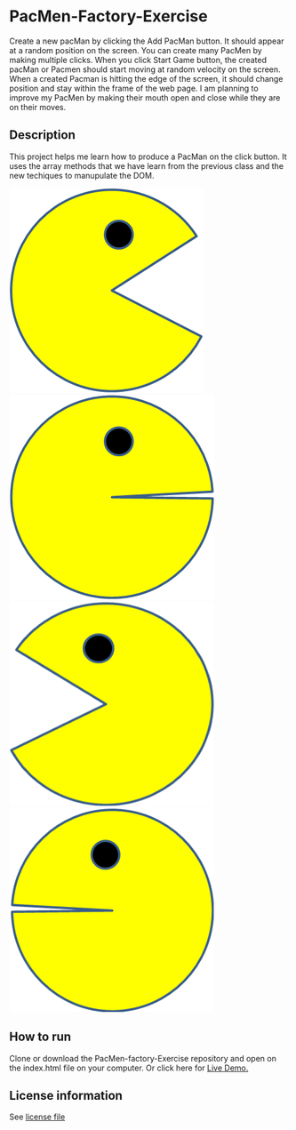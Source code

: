 # PacMen-Factory-Exercise
Create a new pacMan by clicking the Add PacMan button. It should appear at a random position on the screen. You can create many PacMen by making multiple clicks. When you click Start Game button, the created pacMan or Pacmen should start moving at random velocity on the screen. When a created Pacman is hitting the edge of the screen, it should change position and stay within the frame of the web page. 
I am planning to improve my PacMen by making their mouth open and close while they are on their moves.
## Description
This project helps me learn how to produce a PacMan on the click button. It uses the array methods that we have learn from the previous class and the new techiques to manupulate the DOM.


![](images/PacMan1.png) ![](images/PacMan2.png)
![](images/PacMan3.png) ![](images/PacMan4.png)
## How to run
Clone or download the PacMen-factory-Exercise repository and open on the index.html file on your computer. Or click here for <a href="https://james623915.github.io/PacMen-Factory-Exercise">Live Demo.</a>
## License information
See <a href="https://github.com/James623915/PacMen-Factory-Exercise/blob/main/LICENSE">license file</a> 
